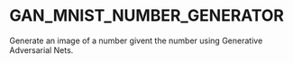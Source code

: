 # GAN_MNIST_NUMBER_GENERATOR

Generate an image of a number givent the number using Generative Adversarial Nets.
